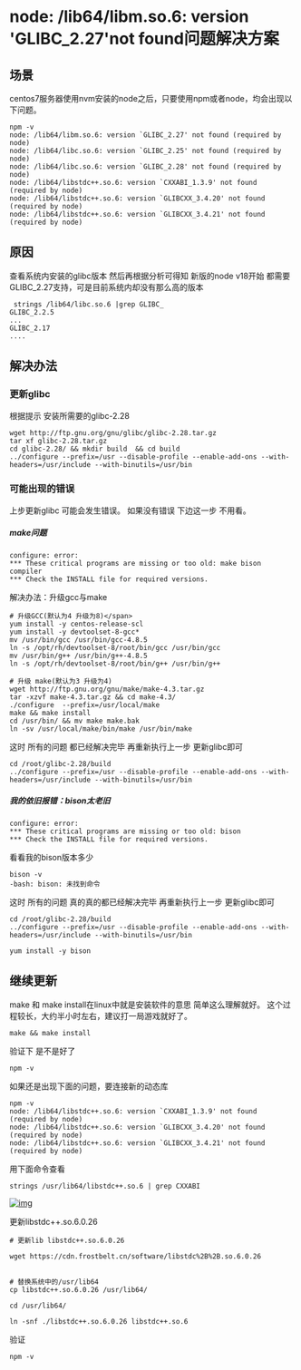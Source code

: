 # node: /lib64/libm.so.6: version 'GLIBC_2.27'not found问题解决方案 

## 场景

centos7服务器使用nvm安装的node之后，只要使用npm或者node，均会出现以下问题。



```shell
npm -v
node: /lib64/libm.so.6: version `GLIBC_2.27' not found (required by node)
node: /lib64/libc.so.6: version `GLIBC_2.25' not found (required by node)
node: /lib64/libc.so.6: version `GLIBC_2.28' not found (required by node)
node: /lib64/libstdc++.so.6: version `CXXABI_1.3.9' not found (required by node)
node: /lib64/libstdc++.so.6: version `GLIBCXX_3.4.20' not found (required by node)
node: /lib64/libstdc++.so.6: version `GLIBCXX_3.4.21' not found (required by node)
```

## 原因

查看系统内安装的glibc版本
然后再根据分析可得知 新版的node v18开始 都需要GLIBC_2.27支持，可是目前系统内却没有那么高的版本



```shell
 strings /lib64/libc.so.6 |grep GLIBC_
GLIBC_2.2.5
...
GLIBC_2.17
....
```

## 解决办法

### 更新glibc

根据提示 安装所需要的glibc-2.28



```shell
wget http://ftp.gnu.org/gnu/glibc/glibc-2.28.tar.gz
tar xf glibc-2.28.tar.gz 
cd glibc-2.28/ && mkdir build  && cd build
../configure --prefix=/usr --disable-profile --enable-add-ons --with-headers=/usr/include --with-binutils=/usr/bin
```

### 可能出现的错误

上步更新glibc 可能会发生错误。
如果没有错误 下边这一步 不用看。

##### make问题



```shell
configure: error: 
*** These critical programs are missing or too old: make bison compiler
*** Check the INSTALL file for required versions.
```

解决办法：升级gcc与make



```shell
# 升级GCC(默认为4 升级为8)</span>
yum install -y centos-release-scl
yum install -y devtoolset-8-gcc*
mv /usr/bin/gcc /usr/bin/gcc-4.8.5
ln -s /opt/rh/devtoolset-8/root/bin/gcc /usr/bin/gcc
mv /usr/bin/g++ /usr/bin/g++-4.8.5
ln -s /opt/rh/devtoolset-8/root/bin/g++ /usr/bin/g++

# 升级 make(默认为3 升级为4)
wget http://ftp.gnu.org/gnu/make/make-4.3.tar.gz
tar -xzvf make-4.3.tar.gz && cd make-4.3/
./configure  --prefix=/usr/local/make
make && make install
cd /usr/bin/ && mv make make.bak
ln -sv /usr/local/make/bin/make /usr/bin/make
```

这时 所有的问题 都已经解决完毕 再重新执行上一步 更新glibc即可



```shell
cd /root/glibc-2.28/build
../configure --prefix=/usr --disable-profile --enable-add-ons --with-headers=/usr/include --with-binutils=/usr/bin
```

##### 我的依旧报错：bison太老旧



```shell
configure: error: 
*** These critical programs are missing or too old: bison
*** Check the INSTALL file for required versions.
```

看看我的bison版本多少



```shell
bison -v
-bash: bison: 未找到命令
```

这时 所有的问题 真的真的都已经解决完毕 再重新执行上一步 更新glibc即可



```shell
cd /root/glibc-2.28/build
../configure --prefix=/usr --disable-profile --enable-add-ons --with-headers=/usr/include --with-binutils=/usr/bin

yum install -y bison
```

## 继续更新

make 和 make install在linux中就是安装软件的意思 简单这么理解就好。
这个过程较长，大约半小时左右，建议打一局游戏就好了。



```shell
make && make install
```

验证下 是不是好了



```shell
npm -v
```

如果还是出现下面的问题，要连接新的动态库



```shell
npm -v
node: /lib64/libstdc++.so.6: version `CXXABI_1.3.9' not found (required by node)
node: /lib64/libstdc++.so.6: version `GLIBCXX_3.4.20' not found (required by node)
node: /lib64/libstdc++.so.6: version `GLIBCXX_3.4.21' not found (required by node)
```

用下面命令查看



```shell
strings /usr/lib64/libstdc++.so.6 | grep CXXABI
```

[![img](https://img2024.cnblogs.com/blog/1893152/202403/1893152-20240311203237858-1010753407.png)](https://img2024.cnblogs.com/blog/1893152/202403/1893152-20240311203237858-1010753407.png)

更新libstdc++.so.6.0.26



```shell
# 更新lib libstdc++.so.6.0.26
 
wget https://cdn.frostbelt.cn/software/libstdc%2B%2B.so.6.0.26
 
 
# 替换系统中的/usr/lib64
cp libstdc++.so.6.0.26 /usr/lib64/

cd /usr/lib64/

ln -snf ./libstdc++.so.6.0.26 libstdc++.so.6
```

验证



```shell
npm -v
```
